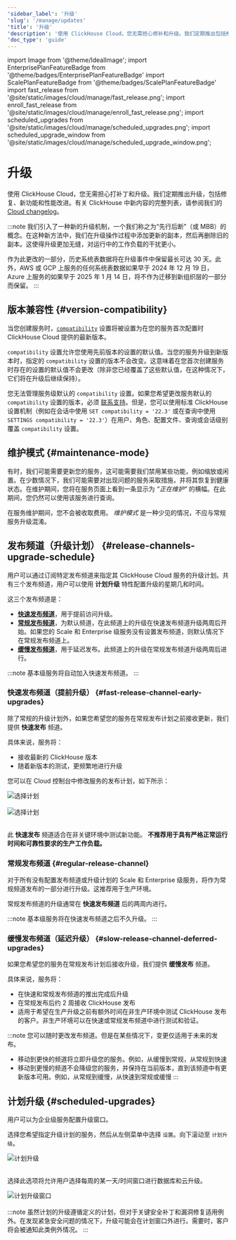 ```yaml
---
'sidebar_label': '升级'
'slug': '/manage/updates'
'title': '升级'
'description': '使用 ClickHouse Cloud，您无需担心修补和升级。我们定期推出包括修复、新功能和性能改进的升级。'
'doc_type': 'guide'
---
```


import Image from '@theme/IdealImage';
import EnterprisePlanFeatureBadge from '@theme/badges/EnterprisePlanFeatureBadge'
import ScalePlanFeatureBadge from '@theme/badges/ScalePlanFeatureBadge'
import fast_release from '@site/static/images/cloud/manage/fast_release.png';
import enroll_fast_release from '@site/static/images/cloud/manage/enroll_fast_release.png';
import scheduled_upgrades from '@site/static/images/cloud/manage/scheduled_upgrades.png';
import scheduled_upgrade_window from '@site/static/images/cloud/manage/scheduled_upgrade_window.png';


# 升级

使用 ClickHouse Cloud，您无需担心打补丁和升级。我们定期推出升级，包括修复、新功能和性能改进。有关 ClickHouse 中新内容的完整列表，请参阅我们的 [Cloud changelog](/whats-new/cloud)。

:::note
我们引入了一种新的升级机制，一个我们称之为“先行后断”（或 MBB）的概念。在这种新方法中，我们在升级操作过程中添加更新的副本，然后再删除旧的副本。这使得升级更加无缝，对运行中的工作负载的干扰更小。

作为此更改的一部分，历史系统表数据将在升级事件中保留最长可达 30 天。此外，AWS 或 GCP 上服务的任何系统表数据如果早于 2024 年 12 月 19 日，Azure 上服务的如果早于 2025 年 1 月 14 日，将不作为迁移到新组织层的一部分而保留。
:::

## 版本兼容性 {#version-compatibility}

当您创建服务时，[`compatibility`](/operations/settings/settings#compatibility) 设置将被设置为在您的服务首次配置时 ClickHouse Cloud 提供的最新版本。

`compatibility` 设置允许您使用先前版本的设置的默认值。当您的服务升级到新版本时，指定的 `compatibility` 设置的版本不会改变。这意味着在您首次创建服务时存在的设置的默认值不会更改（除非您已经覆盖了这些默认值，在这种情况下，它们将在升级后继续保持）。

您无法管理服务级默认的 `compatibility` 设置。如果您希望更改服务默认的 `compatibility` 设置的版本，必须 [联系支持](https://clickhouse.com/support/program)。但是，您可以使用标准 ClickHouse 设置机制（例如在会话中使用 `SET compatibility = '22.3'` 或在查询中使用 `SETTINGS compatibility = '22.3'`）在用户、角色、配置文件、查询或会话级别覆盖 `compatibility` 设置。

## 维护模式 {#maintenance-mode}

有时，我们可能需要更新您的服务，这可能需要我们禁用某些功能，例如缩放或闲置。在少数情况下，我们可能需要对出现问题的服务采取措施，并将其恢复到健康状态。在维护期间，您将在服务页面上看到一条显示为 _“正在维护”_ 的横幅。在此期间，您仍然可以使用该服务进行查询。

在服务维护期间，您不会被收取费用。 _维护模式_ 是一种少见的情况，不应与常规服务升级混淆。

## 发布频道（升级计划） {#release-channels-upgrade-schedule}

用户可以通过订阅特定发布频道来指定其 ClickHouse Cloud 服务的升级计划。共有三个发布频道，用户可以使用 **计划升级** 特性配置升级的星期几和时间。

这三个发布频道是：
- [**快速发布频道**](#fast-release-channel-early-upgrades)，用于提前访问升级。
- [**常规发布频道**](#regular-release-channel)，为默认频道，在此频道上的升级在快速发布频道升级两周后开始。如果您的 Scale 和 Enterprise 级服务没有设置发布频道，则默认情况下在常规发布频道上。
- [**缓慢发布频道**](#slow-release-channel-deferred-upgrades)，用于延迟发布。此频道上的升级在常规发布频道升级两周后进行。

:::note
基本级服务将自动加入快速发布频道。
:::

### 快速发布频道（提前升级） {#fast-release-channel-early-upgrades}

<ScalePlanFeatureBadge feature="快速发布频道"/>

除了常规的升级计划外，如果您希望您的服务在常规发布计划之前接收更新，我们提供 **快速发布** 频道。

具体来说，服务将：

- 接收最新的 ClickHouse 版本
- 随着新版本的测试，更频繁地进行升级

您可以在 Cloud 控制台中修改服务的发布计划，如下所示：

<div class="eighty-percent">
    <Image img={fast_release} size="lg" alt="选择计划" border/>
</div>
<br/>

<div class="eighty-percent">
    <Image img={enroll_fast_release} size="lg" alt="选择计划" border/>
</div>
<br/>

此 **快速发布** 频道适合在非关键环境中测试新功能。 **不推荐用于具有严格正常运行时间和可靠性要求的生产工作负载。**

### 常规发布频道 {#regular-release-channel}

对于所有没有配置发布频道或升级计划的 Scale 和 Enterprise 级服务，将作为常规频道发布的一部分进行升级。这推荐用于生产环境。

常规发布频道的升级通常在 **快速发布频道** 后的两周内进行。

:::note
基本级服务将在快速发布频道之后不久升级。
:::

### 缓慢发布频道（延迟升级） {#slow-release-channel-deferred-upgrades}

<EnterprisePlanFeatureBadge feature="缓慢发布频道"/>

如果您希望您的服务在常规发布计划后接收升级，我们提供 **缓慢发布** 频道。

具体来说，服务将：

- 在快速和常规发布频道的推出完成后升级
- 在常规发布后约 2 周接收 ClickHouse 发布
- 适用于希望在生产升级之前有额外时间在非生产环境中测试 ClickHouse 发布的客户。非生产环境可以在快速或常规发布频道中进行测试和验证。

:::note
您可以随时更改发布频道。但是在某些情况下，变更仅适用于未来的发布。
- 移动到更快的频道将立即升级您的服务。例如，从缓慢到常规，从常规到快速
- 移动到更慢的频道不会降级您的服务，并保持在当前版本，直到该频道中有更新版本可用。例如，从常规到缓慢，从快速到常规或缓慢
:::

## 计划升级 {#scheduled-upgrades}

<EnterprisePlanFeatureBadge feature="计划升级" linking_verb_are="true"/>

用户可以为企业级服务配置升级窗口。

选择您希望指定升级计划的服务，然后从左侧菜单中选择 `设置`。向下滚动至 `计划升级`。

<div class="eighty-percent">
    <Image img={scheduled_upgrades} size="lg" alt="计划升级" border/>
</div>
<br/>

选择此选项将允许用户选择每周的某一天/时间窗口进行数据库和云升级。

<div class="eighty-percent">
    <Image img={scheduled_upgrade_window} size="lg" alt="计划升级窗口" border/>
</div>
<br/>
:::note
虽然计划的升级遵循定义的计划，但对于关键安全补丁和漏洞修复适用例外。在发现紧急安全问题的情况下，升级可能会在计划窗口外进行。需要时，客户将会被通知此类例外情况。
:::

